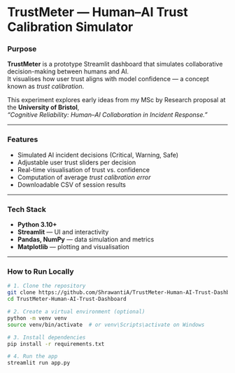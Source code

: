 # TrustMeter — Human–AI Trust Calibration Simulator

### Purpose
**TrustMeter** is a prototype Streamlit dashboard that simulates collaborative decision-making between humans and AI.  
It visualises how user trust aligns with model confidence — a concept known as *trust calibration*.

This experiment explores early ideas from my MSc by Research proposal at the **University of Bristol**,  
*“Cognitive Reliability: Human–AI Collaboration in Incident Response.”*

---

### Features
- Simulated AI incident decisions (Critical, Warning, Safe)
- Adjustable user trust sliders per decision
- Real-time visualisation of trust vs. confidence
- Computation of average *trust calibration error*
- Downloadable CSV of session results

---

### Tech Stack
- **Python 3.10+**  
- **Streamlit** — UI and interactivity  
- **Pandas, NumPy** — data simulation and metrics  
- **Matplotlib** — plotting and visualisation  

---

### How to Run Locally

```bash
# 1. Clone the repository
git clone https://github.com/ShrawantiA/TrustMeter-Human-AI-Trust-Dashboard.git
cd TrustMeter-Human-AI-Trust-Dashboard

# 2. Create a virtual environment (optional)
python -m venv venv
source venv/bin/activate  # or venv\Scripts\activate on Windows

# 3. Install dependencies
pip install -r requirements.txt

# 4. Run the app
streamlit run app.py
